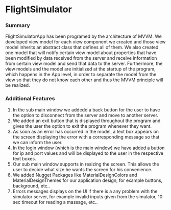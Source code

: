 # FlightSimulator

### Summary
FlightSimulatorApp has been programed by the architecture of MVVM. 
We developed view model for each view component we created and those view model inherits an abstract class that defines all of them.
We also created one model that will notify certain view model about properties that have been modified by data received from the server 
and receive information from certain view model and send that data to the server.
Furthermore, the view models and the model are initialized at the startup of the program, which happens in the App level, 
in order to separate the model from the view so that they do not know each other and thus the MVVM principle will be realized.

### Additional Features
1. In the sub main window we addedd a back button for the user to have the option to disconnect from the server and move to another server.
2. We added an exit button that is displayed throughout the program and gives the user the option to exit the program whenever they want.
3. As soon as an error has occurred in the model, a text box appears on the screen displaying the error with a corresponding message so that we can inform the user.
4. In the login window (which is the main window) we have added a button for ip and port values and will be displayed to the user in the respective text boxes.
5. Our sub main window supports in resizing the screen. This allows the user to decide what size he wants the screen for his convenience.
6. We added Nugget Packages like MaterialDesignColors and MaterialDesignThemes for our application design, for example buttons, background, etc..
7. Errors messages displays on the UI if there is a any problem with the simulator server, for example invalid inputs given from the simulator, 10 sec timeout for reading a massage, etc..
